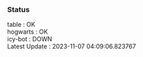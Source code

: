 ### Status


table : OK  
hogwarts : OK  
icy-bot : DOWN  
Latest Update : 2023-11-07 04:09:06.823767
